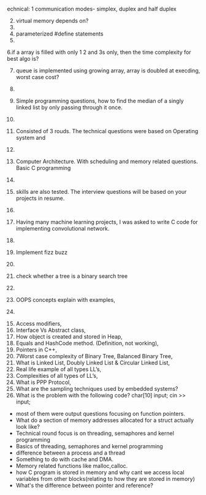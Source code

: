 echnical:
1 communication modes- simplex, duplex and half duplex

2. virtual memory depends on?
3. 
4. parameterized #define statements
5. 
6.if a array is filled with only 1 2 and 3s only, then the time complexity for best algo is?

7. queue is implemented using growing array, array is doubled at execding, worst case cost?
8. 
9. Simple programming questions, how to find the median of a singly linked list by only passing through it once.
10. 
11. Consisted of 3 rouds. The technical questions were based on Operating system and 
12. 
13. Computer Architecture. With scheduling and memory related questions. Basic C programming
14. 
15.  skills are also tested. The interview questions will be based on your projects in resume.
16.  
17.   Having many machine learning projects, I was asked to write C code for implementing convolutional network.
18.   
19.   Implement fizz buzz
20.   
21.   check whether a tree is a binary search tree
22.   

13.  OOPS concepts explain with examples,
14.  
15) Access modifiers,
16) Interface Vs Abstract class,
17) How object is created and stored in Heap,
18) Equals and HashCode method. (Definition, not working),
19) Pointers in C++, 
20) 7Worst case complexity of Binary Tree, Balanced Binary Tree,
21) What is Linked List, Doubly Linked List & Circular Linked List,
22) Real life example of all types LL’s,
23) Complexities of all types of LL’s,
24) What is PPP Protocol,
25) What are the sampling techniques used by embedded systems?
26) What is the problem with the following code?
char[10] input;
cin >> input;

- most of them were output questions focusing on function pointers. 
- What do a section of memory addresses allocated for a struct actually look like?
-  Technical round focus is on threading, semaphores and kernel programming
-  Basics of threading, semaphores and kernel programming
-   difference between a process and a thread
-   Something to do with cache and DMA.
-   Memory related functions like malloc,calloc.
-   how C program is stored in memory and why cant we access local variables from other blocks(relating to how they are stored in memory)
-   What's the difference between pointer and reference?
